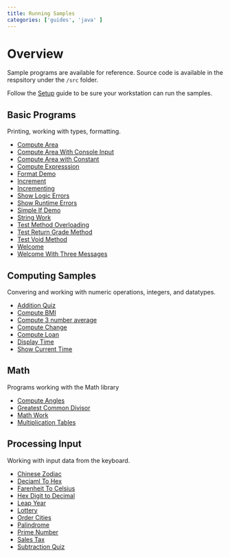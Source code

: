 ```yaml
---
title: Running Samples
categories: ['guides', 'java' ]
---
```


# Overview

Sample programs are available for reference. Source code is available in the respsitory under the `/src` folder. 

Follow the [Setup](/programs/Setup) guide to be sure your workstation can run the samples.

## Basic Programs

Printing, working with types, formatting.

* [Compute Area](/programs/basic/ComputeArea)
* [Compute Area With Console Input](/programs/basic/ComputeAreaWithConsoleInput)
* [Compute Area with Constant](/programs/basic/ComputeAreaWithConstant)
* [Compute Expresssion](/programs/basic/ComputeExpression)
* [Format Demo](/programs/basic/FormatDemo)
* [Increment](/programs/basic/Increment)
* [Incrementing](/programs/basic/Incrementing)
* [Show Logic Errors](/programs/basic/ShowLogicErrors)
* [Show Runtime Errors](/programs/basic/ShowRuntimeErrors)
* [Simple If Demo](/programs/basic/SimpleIfDemo)
* [String Work](/programs/basic/basic/StringWork)
* [Test Method Overloading](/programs/basic/basic/TestMethodOverloading)
* [Test Return Grade Method](/programs/basic/basic/TestReturnGradeMethod)
* [Test Void Method](/programs/basic/basic/TestVoidMethod)
* [Welcome](/programs/basic/Welcome)
* [Welcome With Three Messages](/programs/basic/WelcomeWithThreeMessages)

## Computing Samples

Convering and working with numeric operations, integers, and datatypes.

* [Addition Quiz](/programs/computing/AdditionQuiz)
* [Compute BMI](/programs/computing/ComputeAndInterpretBMI)
* [Compute 3 number average](/programs/computing/ComputeAverage)
* [Compute Change](/programs/computing/ComputeChange)
* [Compute Loan](/programs/computing/ComputeLoan)
* [Display Time](/programs/computing/DisplayTime)
* [Show Current Time](/programs/computing/ShowCurrentTime)

## Math

Programs working with the Math library

* [Compute Angles](/programs/math/ComputeAngles)
* [Greatest Common Divisor](/programs/math/GreatestCommonDivisor)
* [Math Work](/programs/math/MathWork)
* [Multiplication Tables](/programs/math/MultiplicationTable)

## Processing Input

Working with input data from the keyboard.  

* [Chinese Zodiac](/programs/processing-input/ChineseZodiac)
* [Deciaml To Hex](/programs/processing-input/DecimalToHex)
* [Farenheit To Celsius](/programs/computing/FarenheitToCelsius)
* [Hex Digit to Decimal](/programs/computing/HexDigitToDecimal)
* [Leap Year](/programs/processing-input/LeapYear)
* [Lottery](/programs/processing-input/Lottery)
* [Order Cities](/programs/processing-input/OrderCities)
* [Palindrome](/programs/processing-input/Palindrome)
* [Prime Number](/programs/processing-input/PrimeNumber)
* [Sales Tax](/programs/processing-input/SalesTax)
* [Subtraction Quiz](/programs/computing/SubtracionQuiz)